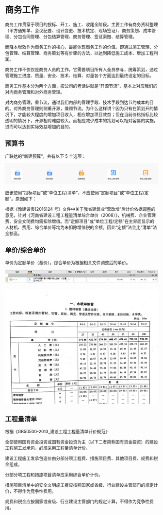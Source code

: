 # 商务工作

商务工作贯穿于项目的投标、开工、施工、收尾全阶段。主要工作有商务资料整理（甲方通知单、会议纪要、设计变更、技术核定、现场签证）、商务策划、成本管理、分包合同管理、分包结算管理、商务管理、签证索赔、结算管理。

而降本增效作为商务工作的核心，最能体现商务工作的价值。即通过施工管理、分包管理、结算管理、商务策划等有步骤的方法，以达到降低施工成本、增加工程利润。

商务工作不仅仅是商务人员的工作，它需要项目所有人全员参与，统筹策划，通过管理施工进度、质量、安全、技术、结算、对量各个方面达到最终设定的目标。

商务工作基本分为两个方面，按公司的老话讲就是“开源节流”，基本上对应我们的对内商务管理和对外商务管理。

对内商务管理，重节流，通过我们内部的管理手段、技术手段到达节约成本的目的。对外商务管理则侧重开源，兼顾节流。为什么这样讲？因为只有在策划开的情况下，才能较大程度的增加项目收入，相应增加项目效益；但在当前价格指标比较透明的情况下，开源相对难度较大，而相应减少成本的策划可以相对容易的实施，进而可以达到实际效益增加的目的。

## 预算书

广联达的“新建预算“，共有以下 5 个选项：

![新建预算](img/新建预算.png)

应该使用“投标项目“或“单位工程/清单”，不应使用“定额项目”或“单位工程/定额”。原因如下：

根据《豫建设表[2016]24 号》文件中关于我省建筑业“营改增”后计价依据调整的意见，针对《河南省建设工程工程量清单综合单价（2008）》，机械费、企业管理费、安全文明费均需扣除增值。而“定额项目”或“单位工程/定额”在主界面显示的 人材机、费用、综合单价等均为未扣除增值税的金额。因此“定额”法会比“清单“法金额高。

## 单价/综合单价

单价为定额单价（基价），综合单价为根据相关文件调整后的单价。

![单价为定额单价](img/单价为定额单价.png)

![水喷淋钢管](img/水喷淋钢管.jpg)

## 工程量清单

根据《GB50500-2013_建设工程工程量清单计价规范》

全部使用国有资金投资或国有资金投资为主（以下二者简称国有资金投资）的建设工程施工发承包，必须采用工程量清单计价。

建设工程施工发承包造价由分部分项工程费、措施项目费、其他项目费、规费和税金组成。

分部分项工程和措施项目清单应采用综合单价计价。

措施项目清单中的安全文明施工费应按照国家或省级、行业建设主管部门的规定计价，不得作为竞争性费用。

规费和税金应按国家或省级、行业建设主管部门的规定计算，不得作为竞争性费用。
